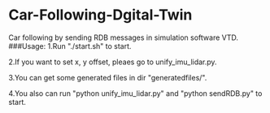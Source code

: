 # Car-Following-Dgital-Twin
Car following by sending RDB messages in simulation software VTD.
###Usage:
1.Run "./start.sh" to start.

2.If you want to set x, y offset, pleaes go to unify_imu_lidar.py.

3.You can get some generated files in dir "generatedfiles/".

4.You also can run "python unify_imu_lidar.py" and "python sendRDB.py" to start.
